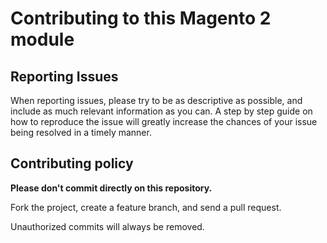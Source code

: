 Contributing to this Magento 2 module
=====================================


Reporting Issues
----------------

When reporting issues, please try to be as descriptive as possible, and include
as much relevant information as you can. A step by step guide on how to
reproduce the issue will greatly increase the chances of your issue being
resolved in a timely manner.


Contributing policy
-------------------

**Please don't commit directly on this repository.**

Fork the project, create a feature branch, and send a pull request.

Unauthorized commits will always be removed.

